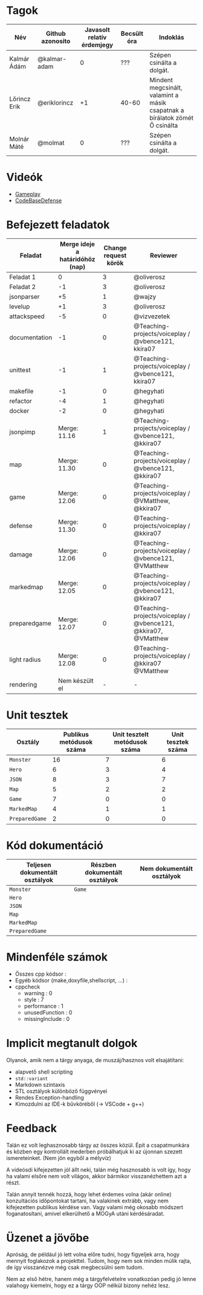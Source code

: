 # Tagok

| Név | Github azonosito  | Javasolt relatív érdemjegy | Becsült óra | Indoklás  | 
| --- | ---- | --- | ------------------ | --------- |
| Kalmár Ádám | @kalmar-adam | 0 | ??? | Szépen csinálta a dolgát. |
| Lőrincz Erik | @eriklorincz | +1 | 40-60 | Mindent megcsinált, valamint a másik csapatnak a bírálatok zömét Ő csinálta |
| Molnár Máté | @molmat | 0 | ??? | Szépen csinálta a dolgát. |


# Videók

 - [Gameplay](/videos/gameplay.mp4)
 - [CodeBaseDefense](/videos/Teamlessname-Codebasedefense.mp4)

# Befejezett feladatok

| Feladat | Merge ideje a határidóhöz (nap) | Change request körök | Reviewer | 
| ------- | ------------------------------- | -------------------- | -------- |
| Feladat 1 | 0 | 3 | @oliverosz | 
| Feladat 2 | -1 | 3 | @oliverosz |
| jsonparser | +5 | 1 | @wajzy |
| levelup | +1 | 3 | @oliverosz |
| attackspeed | -5 | 0 | @vizvezetek |
| documentation | -1 | 0 | @Teaching-projects/voiceplay / @vbence121, kkira07 |
| unittest | -1 | 1 | @Teaching-projects/voiceplay / @vbence121, kkira07 |
| makefile | -1 | 0 | @hegyhati |
| refactor | -4 | 1 | @hegyhati |
| docker | -2 | 0 | @hegyhati |
| jsonpimp | Merge: 11.16 | 1 | @Teaching-projects/voiceplay / @vbence121, @kkira07 |
| map | Merge: 11.30 | 0 | @Teaching-projects/voiceplay / @vbence121, @kkira07 |
| game | Merge: 12.06 | 0 | @Teaching-projects/voiceplay / @VMatthew, @kkira07 |
| defense | Merge: 11.30 | 0 | @Teaching-projects/voiceplay / @kkira07 |
| damage | Merge: 12.06 | 0 | @Teaching-projects/voiceplay / @vbence121, @VMatthew  |
| markedmap | Merge: 12.05 | 0 | @Teaching-projects/voiceplay / @vbence121, @kkira07 |
| preparedgame | Merge: 12.07 | 0 | @Teaching-projects/voiceplay / @vbence121, @kkira07, @VMatthew |
| light radius | Merge: 12.08 | 0 | @Teaching-projects/voiceplay / @kkira07 @VMatthew |
| rendering | Nem készült el | - | - |

# Unit tesztek

| Osztály | Publikus metódusok száma | Unit tesztelt metódusok száma | Unit tesztek száma |
| --- | --- | --- | --- |
| `Monster` | 16 | 7 | 6 |
| `Hero` | 6 | 3 | 4 | 
| `JSON` | 8 | 3 | 7 |
| `Map` | 5 | 2 | 2 |
| `Game` | 7 | 0 | 0 |
| `MarkedMap` | 4 | 1 | 1 |
| `PreparedGame` | 2 | 0 | 0 |

# Kód dokumentáció

| Teljesen dokumentált osztályok | Részben dokumentált osztályok | Nem dokumentált osztályok |
| --- | --- | --- | 
| `Monster` | `Game`| 
| `Hero` |   
| `JSON` |
| `Map` |
| `MarkedMap` |
| `PreparedGame` |


# Mindenféle számok

 - Összes cpp kódsor :
 - Egyéb kódsor (make,doxyfile,shellscript, ...) :
 - cppcheck
   - warning : 0
   - style : 7
   - performance : 1
   - unusedFunction : 0
   - missingInclude : 0
 
# Implicit megtanult dolgok
Olyanok, amik nem a tárgy anyaga, de muszáj/hasznos volt elsajátítani:
 - alapvető shell scripting
 - `std::variant`
 - Markdown szintaxis
 - STL osztályok különböző függvényei
 - Rendes Exception-handling
 - Kimozdulni az IDE-k bűvköréből (-> VSCode + g++)

# Feedback
Talán ez volt leghasznosabb tárgy az összes közül. Épít a csapatmunkára és közben egy kontrollált mederben próbálhatjuk ki az újonnan szezett ismereteinket. (Nem jön egyből a mélyvíz)  

A videósdi kifejezetten jól állt neki, talán még hasznosabb is volt így, hogy ha valami elsőre nem volt világos, akkor bármikor visszanézhettem azt a részt.  

Talán annyit tennék hozzá, hogy lehet érdemes volna (akár online) konzultációs időpontokat tartani, ha valakinek extrább, vagy nem kifejezetten publikus kérdése van. Vagy valami még okosabb módszert foganatosítani, amivel elkerülhető a MOGyA utáni kérdésáradat.

# Üzenet a jövőbe

Apróság, de például jó lett volna előre tudni, hogy figyeljek arra, hogy mennyit foglakozok a projekttel. Tudom, hogy nem sok minden múlik rajta, de így visszanézve még csak megbecsülni sem tudom.

Nem az első hétre, hanem még a tárgyfelvételre vonatkozóan pedig jó lenne valahogy kiemelni, hogy ez a tárgy OOP nélkül bizony nehéz lesz.
